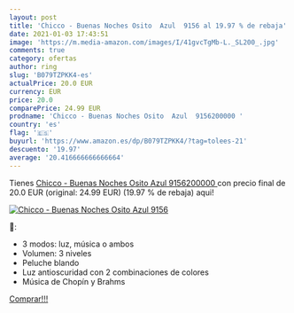 ```yaml
---
layout: post
title: 'Chicco - Buenas Noches Osito  Azul  9156 al 19.97 % de rebaja'
date: 2021-01-03 17:43:51
image: 'https://m.media-amazon.com/images/I/41gvcTgMb-L._SL200_.jpg'
comments: true
category: ofertas
author: ring
slug: 'B079TZPKK4-es'
actualPrice: 20.0 EUR
currency: EUR
price: 20.0
comparePrice: 24.99 EUR
prodname: 'Chicco - Buenas Noches Osito  Azul  9156200000 '
country: 'es'
flag: '🇪🇸'
buyurl: 'https://www.amazon.es/dp/B079TZPKK4/?tag=tolees-21'
descuento: '19.97'
average: '20.416666666666664'
---
```


Tienes [Chicco - Buenas Noches Osito  Azul  9156200000 ](https://www.amazon.es/dp/B079TZPKK4/?tag=tolees-21) con precio final de  20.0 EUR (original: 24.99 EUR) (19.97 %  de rebaja) aqui!

[![Chicco - Buenas Noches Osito  Azul  9156](https://m.media-amazon.com/images/I/41gvcTgMb-L._SL200_.jpg)](https://www.amazon.es/dp/B079TZPKK4/?tag=tolees-21)

🔎:

- 3 modos: luz, música o ambos
- Volumen: 3 niveles
- Peluche blando
- Luz antioscuridad con 2 combinaciones de colores
- Música de Chopín y Brahms

[Comprar!!!](https://www.amazon.es/dp/B079TZPKK4/?tag=tolees-21)
